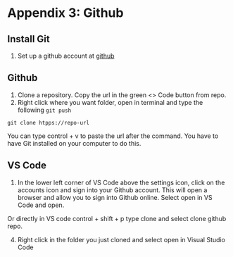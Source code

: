 # Appendix 3: Github

## Install Git
1. Set up a github account at [github](https://github.com/)


## Github

1. Clone a repository. Copy the url in the green <> Code button from repo. 
2. Right click where you want folder, open in terminal and type the following `git push` 

```
git clone htpps://repo-url
```
You can type control + v to paste the url after the command. You have to have Git installed on your computer to do this.
## VS Code
1. In the lower left corner of VS Code above the settings icon, click on the accounts icon and sign into your Github account. This will open a browser and allow you to sign into Github online. Select open in VS Code and open.

Or directly in VS code control + shift + p type clone and select clone github repo.

4. Right click in the folder you just cloned and select open in Visual Studio Code
